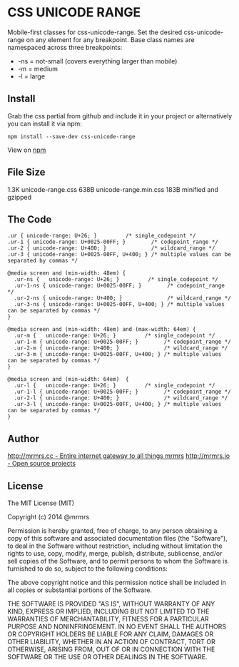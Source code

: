 # CSS UNICODE RANGE

  Mobile-first classes for css-unicode-range.
  Set the desired css-unicode-range on any element for any breakpoint.
  Base class names are namespaced across three breakpoints:

*  -ns = not-small (covers everything larger than mobile)
*  -m  = medium
*  -l  = large

## Install
Grab the css partial from github and include it in your project or alternatively
you can install it via npm:
```
npm install --save-dev css-unicode-range
```
View on [npm](https://www.npmjs.org/package/css-unicode-range)


## File Size

1.3K unicode-range.css
638B unicode-range.min.css 
183B minified and gzipped

## The Code
```
.ur { unicode-range: U+26; }         /* single_codepoint */
.ur-1 { unicode-range: U+0025-00FF; }        /* codepoint_range */
.ur-2 { unicode-range: U+400; }              /* wildcard_range */
.ur-3 { unicode-range: U+0025-00FF, U+400; } /* multiple values can be separated by commas */

@media screen and (min-width: 48em) {
  .ur-ns {   unicode-range: U+26; }         /* single_codepoint */
  .ur-1-ns { unicode-range: U+0025-00FF; }        /* codepoint_range */
  .ur-2-ns { unicode-range: U+400; }              /* wildcard_range */
  .ur-3-ns { unicode-range: U+0025-00FF, U+400; } /* multiple values can be separated by commas */
}

@media screen and (min-width: 48em) and (max-width: 64em) {
  .ur-m {   unicode-range: U+26; }         /* single_codepoint */
  .ur-1-m { unicode-range: U+0025-00FF; }        /* codepoint_range */
  .ur-2-m { unicode-range: U+400; }              /* wildcard_range */
  .ur-3-m { unicode-range: U+0025-00FF, U+400; } /* multiple values can be separated by commas */
}

@media screen and (min-width: 64em)  {
  .ur-l {   unicode-range: U+26; }         /* single_codepoint */
  .ur-1-l { unicode-range: U+0025-00FF; }        /* codepoint_range */
  .ur-2-l { unicode-range: U+400; }              /* wildcard_range */
  .ur-3-l { unicode-range: U+0025-00FF, U+400; } /* multiple values can be separated by commas */
}

```

## Author

[http://mrmrs.cc - Entire internet gateway to all things mrmrs](http://mrmrs.cc)
[http://mrmrs.io - Open source projects](http://mrmrs.io)

## License

The MIT License (MIT)

Copyright (c) 2014 @mrmrs

Permission is hereby granted, free of charge, to any person obtaining a copy
of this software and associated documentation files (the "Software"), to deal
in the Software without restriction, including without limitation the rights
to use, copy, modify, merge, publish, distribute, sublicense, and/or sell
copies of the Software, and to permit persons to whom the Software is
furnished to do so, subject to the following conditions:

The above copyright notice and this permission notice shall be included in
all copies or substantial portions of the Software.

THE SOFTWARE IS PROVIDED "AS IS", WITHOUT WARRANTY OF ANY KIND, EXPRESS OR
IMPLIED, INCLUDING BUT NOT LIMITED TO THE WARRANTIES OF MERCHANTABILITY,
FITNESS FOR A PARTICULAR PURPOSE AND NONINFRINGEMENT. IN NO EVENT SHALL THE
AUTHORS OR COPYRIGHT HOLDERS BE LIABLE FOR ANY CLAIM, DAMAGES OR OTHER
LIABILITY, WHETHER IN AN ACTION OF CONTRACT, TORT OR OTHERWISE, ARISING FROM,
OUT OF OR IN CONNECTION WITH THE SOFTWARE OR THE USE OR OTHER DEALINGS IN
THE SOFTWARE.

